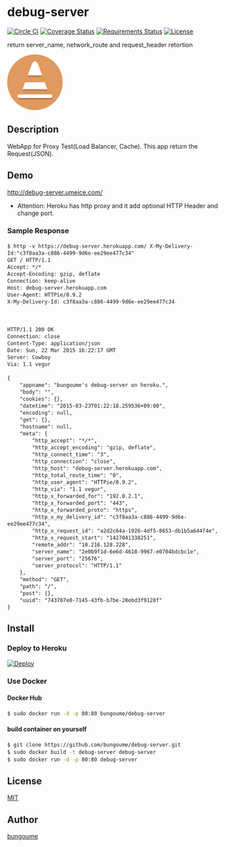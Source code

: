 debug-server
=========

[![Circle CI](https://circleci.com/gh/bungoume/debug-server.svg?style=shield)](https://circleci.com/gh/bungoume/debug-server)
[![Coverage Status](https://img.shields.io/coveralls/bungoume/debug-server.svg)](https://coveralls.io/r/bungoume/debug-server)
[![Requirements Status](https://requires.io/github/bungoume/debug-server/requirements.svg?branch=update)](https://requires.io/github/bungoume/debug-server/requirements/?branch=update)
[![License](http://img.shields.io/:license-MIT-blue.svg)](LICENSE)

return server_name, network_route and request_header retortion

![cone-icon](cone-icon.png)

## Description
WebApp for Proxy Test(Load Balancer, Cache). This app return the Request(JSON).

## Demo
http://debug-server.umeice.com/

* Attention: Heroku has http proxy and it add optional HTTP Header and change port.

### Sample Response
```
$ http -v https://debug-server.herokuapp.com/ X-My-Delivery-Id:"c3f8aa3a-c886-4499-9d6e-ee29ee477c34"
GET / HTTP/1.1
Accept: */*
Accept-Encoding: gzip, deflate
Connection: keep-alive
Host: debug-server.herokuapp.com
User-Agent: HTTPie/0.9.2
X-My-Delivery-Id: c3f8aa3a-c886-4499-9d6e-ee29ee477c34



HTTP/1.1 200 OK
Connection: close
Content-Type: application/json
Date: Sun, 22 Mar 2015 16:22:17 GMT
Server: Cowboy
Via: 1.1 vegur

{
    "appname": "bungoume's debug-server on heroku.",
    "body": "",
    "cookies": {},
    "datetime": "2015-03-23T01:22:18.259536+09:00",
    "encoding": null,
    "get": {},
    "hostname": null,
    "meta": {
        "http_accept": "*/*",
        "http_accept_encoding": "gzip, deflate",
        "http_connect_time": "3",
        "http_connection": "close",
        "http_host": "debug-server.herokuapp.com",
        "http_total_route_time": "0",
        "http_user_agent": "HTTPie/0.9.2",
        "http_via": "1.1 vegur",
        "http_x_forwarded_for": "192.0.2.1",
        "http_x_forwarded_port": "443",
        "http_x_forwarded_proto": "https",
        "http_x_my_delivery_id": "c3f8aa3a-c886-4499-9d6e-ee29ee477c34",
        "http_x_request_id": "a2d2c64a-1926-4df5-8653-db1b5a644f4e",
        "http_x_request_start": "1427041338251",
        "remote_addr": "10.216.128.228",
        "server_name": "2e0b9f1d-6e6d-4618-9967-e0704bdcbc1e",
        "server_port": "25676",
        "server_protocol": "HTTP/1.1"
    },
    "method": "GET",
    "path": "/",
    "post": {},
    "uuid": "743707e0-7145-43fb-b7be-28ebd3f9128f"
}
```

## Install
### Deploy to Heroku
[![Deploy](https://www.herokucdn.com/deploy/button.png)](https://heroku.com/deploy)

### Use Docker
#### Docker Hub

```sh
$ sudo docker run -d -p 80:80 bungoume/debug-server
```

#### build container on yourself

```sh
$ git clone https://github.com/bungoume/debug-server.git
$ sudo docker build -t debug-server debug-server
$ sudo docker run -d -p 80:80 debug-server
```

## License

[MIT](LICENSE)


## Author

[bungoume](https://github.com/bungoume)
